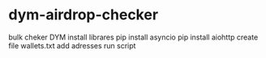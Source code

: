 # dym-airdrop-checker
bulk cheker DYM
install librares 
pip install asyncio
pip install aiohttp
create file wallets.txt add adresses
run script
